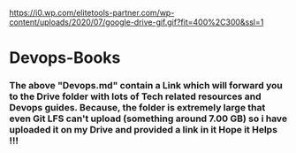 <a> https://i0.wp.com/elitetools-partner.com/wp-content/uploads/2020/07/google-drive-gif.gif?fit=400%2C300&ssl=1 </a>

<h1><b> Devops-Books </b></h1>
<h3>The above "Devops.md" contain a Link which will forward you to the Drive folder with lots of Tech related resources and Devops guides. Because,
the folder is extremely large that even Git LFS can't upload (something around 7.00 GB) so i have uploaded it on my Drive and provided a link in it 
Hope it Helps !!!
</h3>
